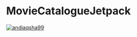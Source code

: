# MovieCatalogueJetpack
[![andiaqsha99](https://circleci.com/gh/andiaqsha99/MovieCatalogueJetpack.svg?style=shield)](https://circleci.com/gh/andiaqsha99/MovieCatalogueJetpack)
